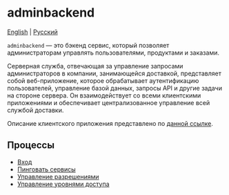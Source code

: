 # adminbackend

[English](adminbackend.md) | [Русский](adminbackend.ru.md)

`adminbackend` — это бэкенд сервис, который позволяет администраторам управлять пользователями, продуктами и заказами.

Серверная служба, отвечающая за управление запросами администраторов в компании, занимающейся доставкой, представляет собой веб-приложение, которое обрабатывает аутентификацию пользователей, управление базой данных, запросы API и другие задачи на стороне сервера.
Он взаимодействует со всеми клиентскими приложениями и обеспечивает централизованное управление всей службой доставки.

Описание клиентского приложения представлено по [данной ссылке](../frontend/adminclient.ru.md).

## Процессы 

- [Вход](../processes/auth/signin.ru.md)
- [Пинговать сервисы](../processes/admin/pingservices.ru.md)
- [Управление разрешениями](../processes/admin/managepermissions.md)
- [Управление уровнями доступа](../processes/admin/manageaccesslevels.md)
